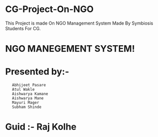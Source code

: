 # CG-Project-On-NGO
This Project is made On NGO Management System Made By Symbiosis Students For CG.
# NGO MANEGEMENT SYSTEM!
# Presented by:-
       Abhijeet Pasare
       Atul Wakle
       Aishwarya Kamane
       Aishwarya Mane
       Mayuri Mager
       Subham Shinde
# Guid :- Raj Kolhe
